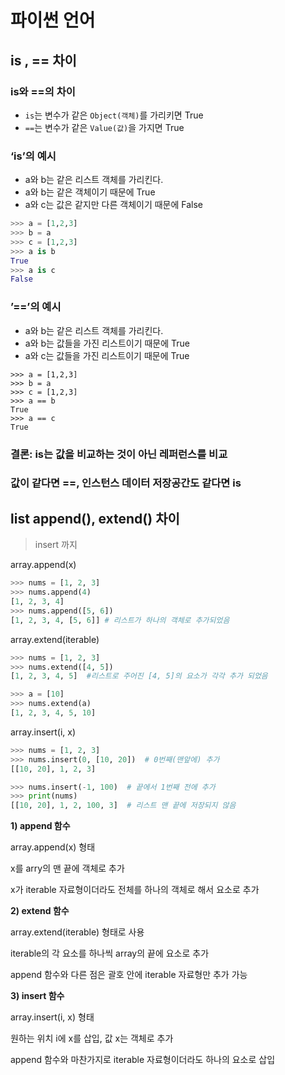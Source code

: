 # 파이썬 언어

## is , == 차이

### is와 ==의 차이

- `is`는 변수가 같은 `Object(객체)`를 가리키면 True
- `==`는 변수가 같은 `Value(값)`을 가지면 True

### ‘is’의 예시

- a와 b는 같은 리스트 객체를 가리킨다.
- a와 b는 같은 객체이기 때문에 True
- a와 c는 값은 같지만 다른 객체이기 때문에 False

```python
>>> a = [1,2,3]
>>> b = a
>>> c = [1,2,3]
>>> a is b
True
>>> a is c
False
```

### ’==’의 예시

- a와 b는 같은 리스트 객체를 가리킨다.
- a와 b는 값들을 가진 리스트이기 때문에 True
- a와 c는 값들을 가진 리스트이기 때문에 True

```
>>> a = [1,2,3]
>>> b = a
>>> c = [1,2,3]
>>> a == b
True
>>> a == c
True
```

### 결론: is는 값을 비교하는 것이 아닌 레퍼런스를 비교

### 값이 같다면 ==, 인스턴스 데이터 저장공간도 같다면 is



## list append(), extend() 차이

> insert 까지

array.append(x) 

```python
>>> nums = [1, 2, 3] 
>>> nums.append(4) 
[1, 2, 3, 4] 
>>> nums.append([5, 6]) 
[1, 2, 3, 4, [5, 6]] # 리스트가 하나의 객체로 추가되었음
```



array.extend(iterable) 

```python
>>> nums = [1, 2, 3]
>>> nums.extend([4, 5])
[1, 2, 3, 4, 5]  #리스트로 주어진 [4, 5]의 요소가 각각 추가 되었음

>>> a = [10]
>>> nums.extend(a) 
[1, 2, 3, 4, 5, 10]
```



array.insert(i, x)

```python
>>> nums = [1, 2, 3]
>>> nums.insert(0, [10, 20])  # 0번째(맨앞에) 추가
[[10, 20], 1, 2, 3]

>>> nums.insert(-1, 100)  # 끝에서 1번째 전에 추가
>>> print(nums)
[[10, 20], 1, 2, 100, 3]  # 리스트 맨 끝에 저장되지 않음
```

**1) append 함수**

array.append(x) 형태 

x를 arry의 맨 끝에 객체로 추가 

x가 iterable 자료형이더라도 전체를 하나의 객체로 해서 요소로 추가

**2) extend 함수**

array.extend(iterable) 형태로 사용

iterable의 각 요소를 하나씩 array의 끝에 요소로 추가

append 함수와 다른 점은 괄호 안에 iterable 자료형만 추가 가능

**3) insert 함수**

array.insert(i, x) 형태

원하는 위치 i에 x를 삽입, 값 x는 객체로 추가

append 함수와 마찬가지로 iterable 자료형이더라도 하나의 요소로 삽입